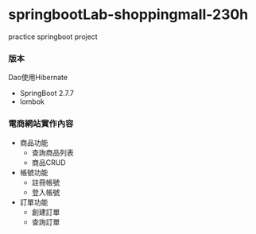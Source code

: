 # springbootLab-shoppingmall-230h
practice springboot project

### 版本
Dao使用Hibernate
- SpringBoot 2.7.7
- lombok

### 電商網站實作內容
- 商品功能
    - 查詢商品列表
    - 商品CRUD
- 帳號功能
    - 註冊帳號
    - 登入帳號
- 訂單功能
    - 創建訂單
    - 查詢訂單
